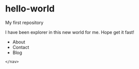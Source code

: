 # hello-world
My first repository

I have been explorer in this new world for me.
Hope get it fast!

  <!--Header main start-->
  <body>
    <div class="navigation">
    <nav>
      <ul>
        <li>About</li>
        <li>Contact</li>
        <li>Blog</li>
      </ul>

    </nav>
  </div>
